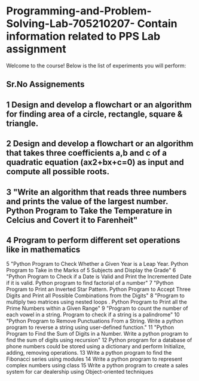 # Programming-and-Problem-Solving-Lab-705210207- Contain information related to PPS Lab assignment
Welcome to the course! Below is the list of experiments you will perform:

## Sr.No	  Assignements
## 1	Design and develop a flowchart or an algorithm for finding area of a circle, rectangle, square & triangle.
## 2	Design and develop a flowchart or an algorithm that takes three coefficients a,b and c of a quadratic equation (ax2+bx+c=0) as input and compute all possible roots.
## 3	"Write an algorithm that reads three numbers and prints the value of the largest number. Python Program to Take the Temperature in Celcius and Covert it to Farenheit"
## 4	Program to perform different set operations like in mathematics 
5	"Python Program to Check Whether a Given Year is a Leap Year. Python Program to Take in the Marks of 5 Subjects and Display the Grade"
6	"Python Program to Check if a Date is Valid and Print the Incremented Date if it is valid. Python program to find factorial of a number"
7	"Python Program to Print an Inverted Star Pattern. Python Program to Accept Three Digits and Print all Possible Combinations from the Digits"
8	"Program to multiply two matrices using nested loops . Python Program to Print all the Prime Numbers within a Given Range"
9	"Program to count the number of each vowel in a string. Program to check if a string is a palindrome"
10	"Python Program to Remove Punctuations From a String. Write a python program to reverse a string using user-defined function."
11	"Python Program to Find the Sum of Digits in a Number. Write a python program to find the sum of digits using recursion"
12	Python program for a database of phone numbers could be stored using a dictionary and perform Initialize, adding, removing operations.
13	Write a python program to find the Fibonacci series using modules
14	Write a python program to represent complex numbers using class
15	Write a python program to create a sales system for car dealership using Object-oriented techniques

